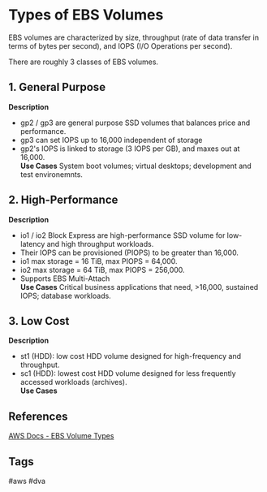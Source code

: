 # Types of EBS Volumes

EBS volumes are characterized by size, throughput (rate of data transfer in terms of bytes per second), and IOPS (I/O Operations per second).   

There are roughly 3 classes of EBS volumes.   

## 1. General Purpose
**Description**
* gp2 / gp3 are general purpose SSD volumes that balances price and performance.  
* gp3 can set IOPS up to 16,000 independent of storage  
* gp2's IOPS is linked to storage (3 IOPS per GB), and maxes out at 16,000.  
**Use Cases**
System boot volumes; virtual desktops; development and test environemnts.  
## 2. High-Performance
**Description**
* io1 / io2 Block Express are high-performance SSD volume for low-latency and high throughput workloads.  
* Their IOPS can be provisioned (PIOPS) to be greater than 16,000.  
* io1 max storage = 16 TiB, max PIOPS = 64,000.  
* io2 max storage = 64 TiB, max PIOPS = 256,000.  
* Supports EBS Multi-Attach  
**Use Cases**
Critical business applications that need, >16,000, sustained IOPS; database workloads.  
## 3. Low Cost
**Description** 
* st1 (HDD): low cost HDD volume designed for high-frequency and throughput.
* sc1 (HDD): lowest cost HDD volume designed for less frequently accessed workloads (archives).  
**Use Cases**

## References
[AWS Docs - EBS Volume Types](https://docs.aws.amazon.com/AWSEC2/latest/UserGuide/ebs-volume-types.html)  

## Tags
#aws #dva
